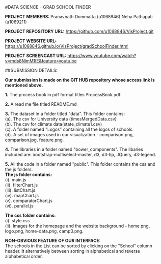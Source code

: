 #DATA SCIENCE - GRAD SCHOOL FINDER


**PROJECT MEMBERS:** Pranavnath Dommatta (u1068846)
				 Neha Pathapati (u1069211)

**PROJECT REPOSITORY URL:** https://github.com/u1068846/VisProject.git

**PROJECT WEBSITE URL:** https://u1068846.github.io/VisProject/gradSchoolFinder.html

**PROJECT SCREENCAST URL:** https://www.youtube.com/watch?v=mds8NimM1IE&feature=youtu.be 

##SUBMISSION DETAILS:

**Our submission is made on the GIT HUB repository whose access link is mentioned above.**  

**1.** The process book in pdf format titles ProcessBook.pdf.

**2.** A read me file titled README.md

**3.** The dataset in a folder titled "data". This folder contains:  
   (a). The csv for University data (timesMergedData.csv)  
   (b). The csv for climate data(state_climate1.csv)   
   (c). A folder named "Logos" containing all the logos of schools.  
   (d). A set of images used in our visualization - comparison.png, comparison.jpg, feature.png.  

**4.** The libraries in a folder named "bower_components". The libaries included are: bootstrap-multiselect-master, d3, d3-tip, JQuery, d3-legend.  

**5.** All the code in a folder named "public". This folder contains the css and the js folders.  
   **The js folder contains:**  
   (i). main.js  
   (ii). filterChart.js  
   (iii). listChart.js  
   (iv). mapChart.js  
   (v). comparatorChart.js  
   (vi). parallel.js  
        
   **The css folder contains:**  
   (i). style.css  
   (ii). Images for the homepage and the website background - home.png, logo.png, home-data.png, camp3.png.  

**NON-OBVIOUS FEATURE OF OUR INTERFACE:**  
The schools in the List can be sorted by clicking on the "School" column header. It alternatively between sorting in alphabetical and reverse alphabetical order.
   
